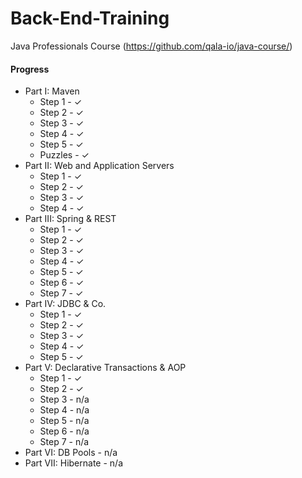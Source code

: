 # Back-End-Training
Java Professionals Course (https://github.com/qala-io/java-course/)

#### Progress
* Part I: Maven
  * Step 1 - ✓
  * Step 2 - ✓
  * Step 3 - ✓
  * Step 4 - ✓
  * Step 5 - ✓
  * Puzzles - ✓
* Part II: Web and Application Servers
  * Step 1 - ✓
  * Step 2 - ✓
  * Step 3 - ✓
  * Step 4 - ✓
* Part III: Spring & REST
  * Step 1 - ✓
  * Step 2 - ✓
  * Step 3 - ✓
  * Step 4 - ✓
  * Step 5 - ✓
  * Step 6 - ✓
  * Step 7 - ✓
* Part IV: JDBC & Co.
  * Step 1 - ✓
  * Step 2 - ✓
  * Step 3 - ✓
  * Step 4 - ✓
  * Step 5 - ✓
* Part V: Declarative Transactions & AOP
  * Step 1 - ✓
  * Step 2 - ✓
  * Step 3 - n/a
  * Step 4 - n/a
  * Step 5 - n/a
  * Step 6 - n/a
  * Step 7 - n/a
* Part VI: DB Pools - n/a
* Part VII: Hibernate - n/a
